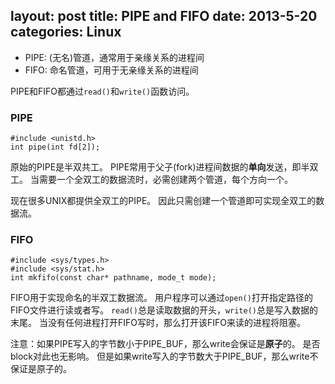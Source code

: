 layout: post
title: PIPE and FIFO
date: 2013-5-20
categories: Linux
---

- PIPE: (无名)管道，通常用于亲缘关系的进程间
- FIFO: 命名管道，可用于无亲缘关系的进程间

PIPE和FIFO都通过`read()`和`write()`函数访问。

### PIPE

```
#include <unistd.h>
int pipe(int fd[2]);
```

原始的PIPE是半双共工。
PIPE常用于父子(fork)进程间数据的**单向**发送，即半双工。
当需要一个全双工的数据流时，必需创建两个管道，每个方向一个。

现在很多UNIX都提供全双工的PIPE。
因此只需创建一个管道即可实现全双工的数据流。

### FIFO

```
#include <sys/types.h>
#include <sys/stat.h>
int mkfifo(const char* pathname, mode_t mode);
```

FIFO用于实现命名的半双工数据流。
用户程序可以通过`open()`打开指定路径的FIFO文件进行读或者写。
`read()`总是读取数据的开头，`write()`总是写入数据的末尾。
当没有任何进程打开FIFO写时，那么打开该FIFO来读的进程将阻塞。

注意：如果PIPE写入的字节数小于PIPE_BUF，那么write会保证是**原子**的。
是否block对此也无影响。
但是如果write写入的字节数大于PIPE_BUF，那么write不保证是原子的。



